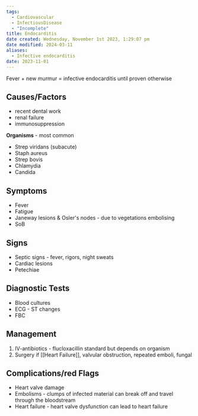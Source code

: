 ```yaml
---
tags:
  - Cardiovascular
  - InfectiousDisease
  - "Incomplete"
title: Endocarditis
date created: Wednesday, November 1st 2023, 1:29:07 pm
date modified: 2024-03-11
aliases:
  - Infective endocarditis
date: 2023-11-01
---
```

Fever + new murmur = infective endocarditis until proven otherwise


## Causes/Factors

- recent dental work
- renal failure
- immunosuppression

**Organisms** - most common
- Strep viridans (subacute)
- Staph aureus
- Strep bovis
- Chlamydia
- Candida

## Symptoms

- Fever
- Fatigue
- Janeway lesions & Osler's nodes - due to vegetations embolising 
- SoB

## Signs

- Septic signs - fever, rigors, night sweats
- Cardiac lesions
- Petechiae

## Diagnostic Tests

- Blood cultures 
- ECG - ST changes
- FBC 

## Management

1. IV-antibiotics - flucloxacillin standard but depends on organism
2. Surgery if [[Heart Failure]], valvular obstruction, repeated emboli, fungal

## Complications/red Flags

- Heart valve damage
- Embolisms - clumps of infected material can break off and travel through the bloodstream
- Heart failure - heart valve dysfunction can lead to heart failure